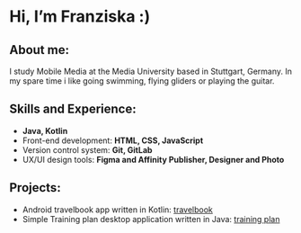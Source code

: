 # Hi, I’m Franziska :) 

## About me: 
I study Mobile Media at the Media University based in Stuttgart, Germany. In my spare time i like going swimming, flying gliders or playing the guitar. 

## Skills and Experience: 
- **Java, Kotlin**
- Front-end development: **HTML, CSS, JavaScript**
- Version control system: **Git, GitLab**
- UX/UI design tools: **Figma and Affinity Publisher, Designer and Photo**

## Projects: 
- Android travelbook app written in Kotlin: [travelbook](https://github.com/FLink30/travelbook)
- Simple Training plan desktop application written in Java: [training plan](https://github.com/FLink30/trainingplan)
